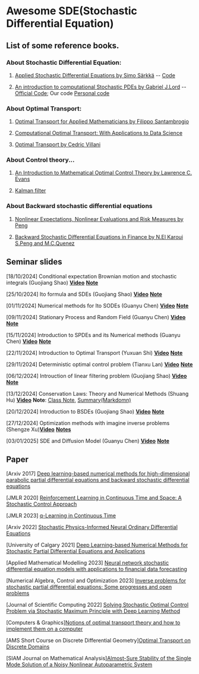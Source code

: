 # Awesome SDE(Stochastic Differential Equation)
## List of some reference books.
### About Stochastic Differential Equation:

1. [Applied Stochastic Differential Equations by Simo Särkkä](./reference/Applied%20stochastic%20differential%20equations%20(Saarkk,%20Simo%20Solin,%20Arno).pdf) -- [Code](https://github.com/AaltoML/SDE)

1. [An introduction to computational Stochastic PDEs by Gabriel J.Lord](./reference/Introduction%20to%20stochastic%20calculus%20with%20application_Kelbaner.pdf) -- [Official Code](https://github.com/tonyshardlow/PICSPDE);
Our code [Personal code](https://github.com/Zebrainy-cgy/learnSDE)

### About Optimal Transport:

1. [Optimal Transport for Applied Mathematicians by Filippo Santambrogio](./reference/Optimal_transport_for_applied_mathematicians.pdf)

2. [Computational Optimal Transport: With Applications to Data Science](https://ieeexplore.ieee.org/document/8641476)

3. [Optimal Transport by Cedric Villani](./reference/C%20dric%20Villani%20é%20Optimal%20Transport.pdf)

### About Control theory...

1. [An Introduction to Mathematical Optimal Control Theory by Lawrence C. Evans](https://math.berkeley.edu/~evans/control.course.pdf)

2. [Kalman filter](https://en.wikipedia.org/wiki/Kalman_filter#)

### About Backward stochastic differential equations

1. [Nonlinear Expectations, Nonlinear Evaluations and Risk Measures by Peng](https://link.springer.com/content/pdf/10.1007/978-3-540-44644-6_4.pdf)

2. [Backward Stochastic Differential Equations in Finance by N.El Karoui S.Peng and M.C.Quenez](https://onlinelibrary.wiley.com/doi/abs/10.1111/1467-9965.00022)


## Seminar slides
[18/10/2024] Conditional expectation Brownian motion and stochastic integrals (Guojiang Shao) [**Video**](https://www.bilibili.com/video/BV1KKCmY4E55/?spm_id_from=333.999.0.0&vd_source=4bc987028313212ccd814d6c4d888423) [**Note**](./Notes/Shao_Class_A%20First%20Course%20Of%20Sde.pdf)

[25/10/2024] Ito formula and SDEs (Guojiang Shao) [**Video**](https://www.bilibili.com/video/BV15myXYoEdY/?spm_id_from=333.1007.top_right_bar_window_history.content.click&vd_source=4bc987028313212ccd814d6c4d888423) [**Note**](./Notes/Shao-Class-Second%20Course%20Of%20Sde.pdf)

[01/11/2024] Numerical methods for Ito SODEs (Guanyu Chen) [**Video**](https://www.bilibili.com/video/BV1JUSdYpEAs/?spm_id_from=333.999.0.0&vd_source=4bc987028313212ccd814d6c4d888423) 
[**Note**](./Notes/3_Guanyu_class_note.pdf)

[09/11/2024] Stationary Process and Random Field (Guanyu Chen) [**Video**](https://www.bilibili.com/video/BV1anDzY8EKU/?spm_id_from=333.880.my_history.page.click&vd_source=4bc987028313212ccd814d6c4d888423) 
[**Note**](./Notes/4_Guanyu_class_note.pdf)

[15/11/2024] Introduction to SPDEs and its Numerical methods (Guanyu Chen) [**Video**](https://www.bilibili.com/video/BV14fmZYvEpE/?spm_id_from=333.999.0.0&vd_source=4bc987028313212ccd814d6c4d888423) 
[**Note**](./Notes/5_Guanyu_note.pdf)

[22/11/2024] Introduction to Optimal Transport (Yuxuan Shi) [**Video**](https://www.bilibili.com/video/BV1WTB2YuEU6/?spm_id_from=333.999.0.0&vd_source=4bc987028313212ccd814d6c4d888423) [**Note**](./Notes/6th_YuxuanShi.pdf)

[29/11/2024] Deterministic optimal control problem (Tianxu Lan) [**Video**](https://www.bilibili.com/video/BV1iGzZYtEFF/?spm_id_from=333.999.0.0&vd_source=4bc987028313212ccd814d6c4d888423) [**Note**](./Notes/7th_TianxuLan.pdf)

[06/12/2024] Introuction of linear filtering problem (Guojiang Shao) [**Video**](https://www.bilibili.com/video/BV1aCqWYHExR/?spm_id_from=333.999.0.0&vd_source=4bc987028313212ccd814d6c4d888423) [**Note**](./Notes/8th_Linear_Filtering_Guojiang.pdf)

[13/12/2024] Conservation Laws: Theory and Numerical Methods (Shuang Hu) [**Video**](https://www.bilibili.com/video/BV1f3BgYfESm/?spm_id_from=333.999.0.0&vd_source=4bc987028313212ccd814d6c4d888423) **Note**: [Class Note](./Notes/9th_Conservation_Law.pdf), [Summary(Markdomn)](./Notes/Summary%20for%20Conservation%20Law(2).md)

[20/12/2024] Introduction to BSDEs (Guojiang Shao) [**Video**](https://www.bilibili.com/video/BV1z6kbY4EPw/?spm_id_from=333.999.0.0&vd_source=4bc987028313212ccd814d6c4d888423)  [**Note**](./Notes/10_Introduction_Of_Bsdes_GuojiangShao.pdf)

[27/12/2024] Optimization methods with imagine inverse problems (Shengze Xu)[**Video**](https://www.bilibili.com/video/BV1RCCHYNERB/?spm_id_from=333.999.0.0) [**Notes**](Notes/11_Xushengze_PnP_with_Optimization_methods_Notes.pdf)

[03/01/2025] SDE and Diffusion Model (Guanyu Chen) [**Video**](https://www.bilibili.com/video/BV17mrVYCE5V?spm_id_from=333.788.videopod.sections&vd_source=63e33a29dff06bcd516c160442aaefa9) [**Note**](./Notes/12_GuanyuChen_SDEAndDiffusion.pdf)
## Paper

[Arxiv 2017] [Deep learning-based numerical methods for high-dimensional parabolic partial differential equations and backward stochastic differential equations](https://arxiv.org/pdf/1706.04702)

[JMLR 2020] [Reinforcement Learning in Continuous Time and Space: A Stochastic Control Approach](https://www.jmlr.org/papers/volume21/19-144/19-144.pdf)

[JMLR 2023] [q-Learning in Continuous Time](https://www.jmlr.org/papers/volume24/22-0755/22-0755.pdf)

[Arxiv 2022] [Stochastic Physics-Informed Neural Ordinary Differential Equations](https://arxiv.org/pdf/2109.01621)

[University of Calgary 2021] [Deep Learning-based Numerical Methods for Stochastic Partial Differential Equations and Applications](https://prism.ucalgary.ca/server/api/core/bitstreams/b7211227-7bce-4b1a-81d4-80a35c37c680/content)

[Applied Mathematical Modelling 2023] [Neural network stochastic differential equation models with applications to financial data forecasting](https://www.sciencedirect.com/science/article/pii/S0307904X22005340)

[Numerical Algebra, Control and Optimization 2023] [Inverse problems for stochastic partial differential equations: Some progresses and open problems](https://www.aimsciences.org/article/doi/10.3934/naco.2023014)

[Journal of Scientific Computing 2022] [Solving Stochastic Optimal Control Problem via Stochastic Maximum Principle with Deep Learning Method](https://link.springer.com/article/10.1007/s10915-022-01979-5)

[Computers & Graphics][Notions of optimal transport theory and how to implement them on a computer](https://arxiv.org/pdf/1710.02634)

[AMS Short Course on Discrete Differential Geometry][Optimal Transport on Discrete Domains](https://people.csail.mit.edu/jsolomon/assets/optimal_transport.pdf)

[SIAM Journal on Mathematical Analysis][Almost-Sure Stability of the Single Mode Solution of a Noisy Nonlinear Autoparametric System](https://epubs.siam.org/doi/10.1137/23M1556502)
